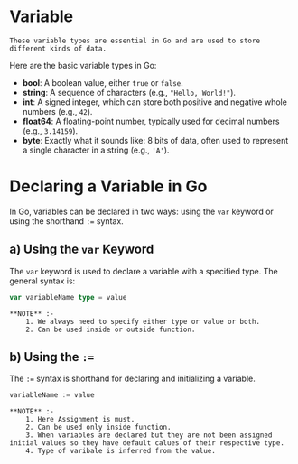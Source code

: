 # Variable 

    These variable types are essential in Go and are used to store different kinds of data.

Here are the basic variable types in Go:

- **bool**: A boolean value, either `true` or `false`.
- **string**: A sequence of characters (e.g., `"Hello, World!"`).
- **int**: A signed integer, which can store both positive and negative whole numbers (e.g., `42`).
- **float64**: A floating-point number, typically used for decimal numbers (e.g., `3.14159`).
- **byte**: Exactly what it sounds like: 8 bits of data, often used to represent a single character in a string (e.g., `'A'`).

# Declaring a Variable in Go

In Go, variables can be declared in two ways: using the `var` keyword or using the shorthand `:=` syntax.

## a) Using the `var` Keyword

The `var` keyword is used to declare a variable with a specified type. The general syntax is:

```go
var variableName type = value
```

    **NOTE** :- 
        1. We always need to specify either type or value or both.
        2. Can be used inside or outside function.

## b) Using the ` := `

The `:=` syntax is shorthand for declaring and initializing a variable. 

```go
variableName := value
```

    **NOTE** :- 
        1. Here Assignment is must.
        2. Can be used only inside function.
        3. When variables are declared but they are not been assigned initial values so they have default calues of their respective type.
        4. Type of varibale is inferred from the value.





